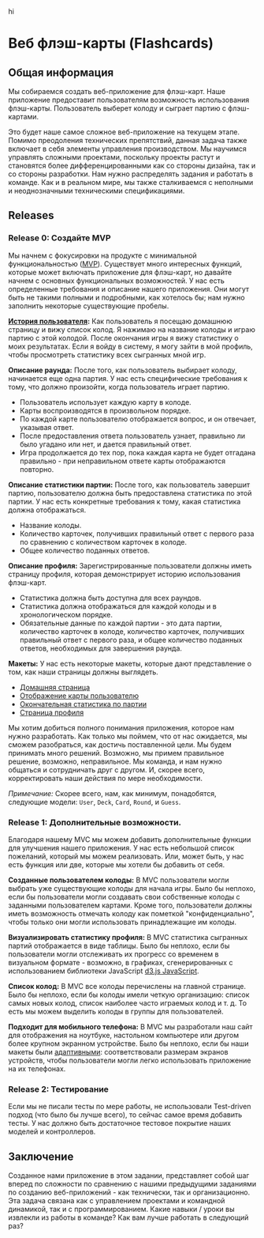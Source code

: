 hi
# Веб флэш-карты (Flashcards)

## Общая информация 
Мы собираемся создать веб-приложение для флэш-карт. Наше приложение предоставит пользователям возможность использования флэш-карты.  Пользователь выберет колоду и сыграет партию с флэш-картами.

Это будет наше самое сложное веб-приложение на текущем этапе.  Помимо преодоления технических препятствий, данная задача также включает в себя элементы управления производством.  Мы научимся управлять сложными проектами, поскольку проекты растут и становятся более дифференцированными как со стороны дизайна, так и со стороны разработки. Нам нужно распределять задания и работать в команде.  Как и в реальном мире, мы также сталкиваемся с неполными и неоднозначными техническими спецификациями. 


## Releases 
### Release 0: Создайте MVP
 Мы начнем с фокусировки на продукте с минимальной функциональностью ([MVP](https://en.wikipedia.org/wiki/Minimum_viable_product)).  Существует много интересных функций, которые может включать приложение для флэш-карт, но давайте начнем с основных функциональных возможностей.  У нас есть определенные требования и описание нашего приложения.  Они могут быть не такими полными и подробными, как хотелось бы; нам нужно заполнить некоторые существующие пробелы. 

**[История пользователя](https://ru.wikipedia.org/wiki/%D0%9F%D0%BE%D0%BB%D1%8C%D0%B7%D0%BE%D0%B2%D0%B0%D1%82%D0%B5%D0%BB%D1%8C%D1%81%D0%BA%D0%B8%D0%B5_%D0%B8%D1%81%D1%82%D0%BE%D1%80%D0%B8%D0%B8):** Как пользователь я посещаю домашнюю страницу и вижу список колод.  Я нажимаю на название колоды и играю партию с этой колодой.  После окончания игры я вижу статистику о моих результатах.  Если я войду в систему, я могу зайти в мой профиль, чтобы просмотреть статистику всех сыгранных мной игр. 

**Описание раунда:** После того, как пользователь выбирает колоду, начинается еще одна партия.  У нас есть специфические требования к тому, что должно произойти, когда пользователь играет партию. 

- Пользователь использует каждую карту в колоде. 
- Карты воспроизводятся в произвольном порядке. 
-  По каждой карте пользователю отображается вопрос, и он отвечает, указывая ответ. 
- После предоставления ответа пользователь узнает, правильно ли было угадано или нет, и дается правильный ответ.
 - Игра продолжается до тех пор, пока каждая карта не будет отгадана правильно - при неправильном ответе карты отображаются повторно. 

**Описание статистики партии:** После того, как пользователь завершит партию, пользователю должна быть предоставлена статистика по этой партии.  У нас есть конкретные требования к тому, какая статистика должна отображаться. 

- Название колоды. 
- Количество карточек, получивших правильный ответ с первого раза по сравнению с количеством карточек в колоде.
 - Общее количество поданных ответов. 

**Описание профиля:** Зарегистрированные пользователи должны иметь страницу профиля, которая демонстрирует историю использования флэш-карт. 

- Статистика должна быть доступна для всех раундов. 
- Статистика должна отображаться для каждой колоды и в хронологическом порядке. 
- Обязательные данные по каждой партии - это дата партии, количество карточек в колоде, количество карточек, получивших правильный ответ с первого раза, и общее количество  поданных ответов, необходимых для завершения раунда. 

**Макеты:** У нас есть некоторые макеты, которые дают представление о том, как наши страницы должны выглядеть. 

- [Домашняя страница](mockups/homepage.png) 
- [Отображение карты пользователю](mockups/display-a-card.png) 
- [Окончательная статистика по партии](mockups/round-statistics.png) 
- [Страница профиля](mockups/profile.png) 

Мы хотим добиться полного понимания приложения, которое нам нужно разработать.  Как только мы поймем, что от нас ожидается, мы сможем разобраться, как достичь поставленной цели.  Мы будем принимать много решений.  Возможно, мы примем правильное решение, возможно, неправильное.  Мы команда, и нам нужно общаться и сотрудничать друг с другом. И, скорее всего, корректировать наши действия по мере необходимости. 

*Примечание:* Скорее всего, нам, как минимум, понадобятся, следующие модели: `User`, `Deck`, `Card`, `Round`, и `Guess`.


### Release 1: Дополнительные возможности.
Благодаря нашему MVC мы можем добавить дополнительные функции для улучшения нашего приложения.  У нас есть небольшой список пожеланий, который мы можем реализовать. Или, может быть, у нас есть функция или две, которые мы хотели бы добавить от себя. 

**Созданные пользователем колоды:** В MVC пользователи могли выбрать уже существующие колоды для начала игры.  Было бы неплохо, если бы пользователи могли создавать свои собственные колоды с заданными пользователем картами.  Кроме того, пользователи должны иметь возможность отмечать колоду как пометкой "конфиденциально", чтобы только они могли использовать принадлежащие им колоды. 

**Визуализировать статистику профиля:** В MVC статистика сыгранных партий отображается в виде таблицы.  Было бы неплохо, если бы пользователи могли отслеживать их прогресс со временем в визуальном формате - возможно, в графиках, сгенерированных с использованием библиотеки JavaScript [d3.js JavaScript](http://d3js.org/). 


**Список колод:** В MVC все колоды перечислены на главной странице.  Было бы неплохо, если бы колоды имели четкую организацию: список самых новых колод, список наиболее часто играемых колод и т. д.  То есть мы можем выделить колоды в группы для пользователей.

**Подходит для мобильного телефона:** В MVC мы разработали наш сайт для отображения на ноутбуке, настольном компьютере или другом более крупном экранном устройстве.  Было бы неплохо, если бы наши макеты были [адаптивными](http://learn.shayhowe.com/advanced-html-css/responsive-web-design/): соответствовали размерам экранов устройств, чтобы пользователи могли легко использовать приложение на их телефонах. 


### Release 2: Тестирование 
Если мы не писали тесты по мере работы, не использовали Test-driven подход (что было бы лучше всего), то сейчас самое время добавить тесты.  У нас должно быть достаточное тестовое покрытие наших моделей и контроллеров.


## Заключение
Созданное нами приложение в этом задании, представляет собой шаг вперед по сложности по сравнению с нашими предыдущими заданиями по созданию веб-приложений - как технически, так и организационно.  Эта задача связана как с управлением проектами и командной динамикой, так и с программированием.  Какие навыки / уроки вы извлекли из работы в команде?  Как вам лучше работать в следующий раз?

